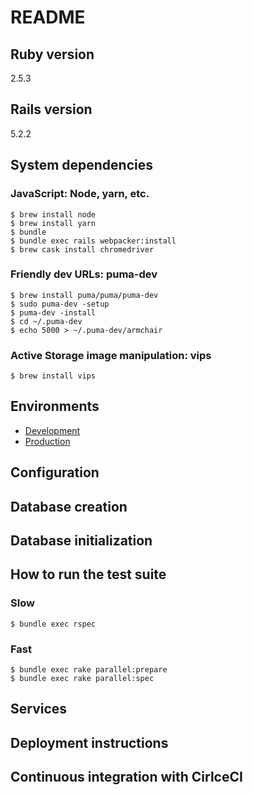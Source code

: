 # README

## Ruby version

2.5.3

## Rails version

5.2.2

## System dependencies

### JavaScript: Node, yarn, etc.

    $ brew install node
    $ brew install yarn
    $ bundle
    $ bundle exec rails webpacker:install
    $ brew cask install chromedriver

### Friendly dev URLs: puma-dev

    $ brew install puma/puma/puma-dev
    $ sudo puma-dev -setup
    $ puma-dev -install
    $ cd ~/.puma-dev
    $ echo 5000 > ~/.puma-dev/armchair

### Active Storage image manipulation: vips

    $ brew install vips

## Environments

* [Development](http://armchair.test)
* [Production](https://www.armchairdj.com)

## Configuration

## Database creation

## Database initialization

## How to run the test suite

### Slow

    $ bundle exec rspec

### Fast

    $ bundle exec rake parallel:prepare
    $ bundle exec rake parallel:spec

## Services

## Deployment instructions

## Continuous integration with CirlceCI
